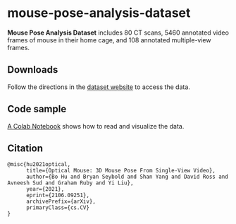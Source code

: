 # mouse-pose-analysis-dataset

**Mouse Pose Analysis Dataset** includes 80 CT scans, 5460 annotated video frames of mouse in their home cage, and 108 annotated multiple-view frames.

## Downloads
Follow the directions in the [dataset website](http://github.com/google/mouse-pose-analysis-dataset) to access the data.
## Code sample
[A Colab Notebook](./usage_example.ipynb) shows how to read and visualize the data.
## Citation
```
@misc{hu2021optical,
      title={Optical Mouse: 3D Mouse Pose From Single-View Video}, 
      author={Bo Hu and Bryan Seybold and Shan Yang and David Ross and Avneesh Sud and Graham Ruby and Yi Liu},
      year={2021},
      eprint={2106.09251},
      archivePrefix={arXiv},
      primaryClass={cs.CV}
}
```


